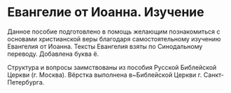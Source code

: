 # Евангелие от Иоанна. Изучение

Данное пособие подготовлено в помощь желающим познакомиться с основами христианской веры благодаря самостоятельному изучению Евангелия от Иоанна. Тексты Евангелия взяты по Синодальному переводу. Добавлена буква ё.
    
Структура и вопросы заимствованы из пособия Русской Библейской Церкви (г. Москва). Вёрстка выполнена в~Библейской Церкви г. Санкт-Петербурга. 
